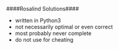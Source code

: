####Rosalind Solutions####

* written in Python3
* not necessarily optimal or even correct
* most probably never complete
* do not use for cheating
